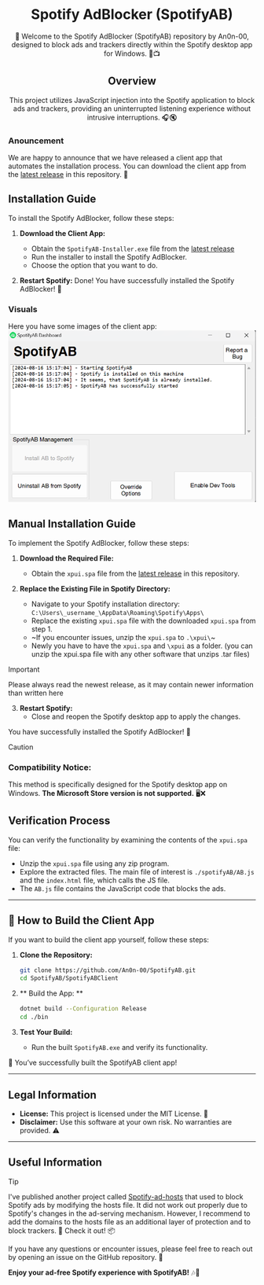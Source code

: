 <div align="center">

# Spotify AdBlocker (SpotifyAB)

🎵 Welcome to the Spotify AdBlocker (SpotifyAB) repository by An0n-00, designed to block ads and trackers directly within the Spotify desktop app for Windows. 🚫📺

## Overview

This project utilizes JavaScript injection into the Spotify application to block ads and trackers, providing an uninterrupted listening experience without intrusive interruptions. 🎧🔇

</div>

### Anouncement

We are happy to announce that we have released a client app that automates the installation process. You can download the client app from the [latest release](https://github.com/An0n-00/SpotifyAB/releases/latest/download/SpotifyAB-Installer.exe) in this repository. 🚀

## Installation Guide

To install the Spotify AdBlocker, follow these steps:

1. **Download the Client App:**
   - Obtain the `SpotifyAB-Installer.exe` file from the [latest release](https://github.com/An0n-00/SpotifyAB/releases/latest/download/SpotifyAB-Installer.exe)
   - Run the installer to install the Spotify AdBlocker.
   - Choose the option that you want to do.

2. **Restart Spotify:**
Done! You have successfully installed the Spotify AdBlocker! 🎉

### Visuals

Here you have some images of the client app:
![Visual of the Client app](/docs/pics/visuals.png)

## Manual Installation Guide

To implement the Spotify AdBlocker, follow these steps:

1. **Download the Required File:**
   - Obtain the `xpui.spa` file from the [latest release](https://github.com/An0n-00/SpotifyAB/releases) in this repository.

2. **Replace the Existing File in Spotify Directory:**
   - Navigate to your Spotify installation directory:
     `C:\Users\_username_\AppData\Roaming\Spotify\Apps\`
   - Replace the existing `xpui.spa` file with the downloaded `xpui.spa` from step 1.
   - ~If you encounter issues, unzip the `xpui.spa` to `.\xpui\`~
   - Newly you have to have the `xpui.spa` and `\xpui` as a folder. (you can unzip the xpui.spa file with any other software that unzips .tar files)

> [!important]
> Please always read the newest release, as it may contain newer information than written here

3. **Restart Spotify:**
   - Close and reopen the Spotify desktop app to apply the changes.

You have successfully installed the Spotify AdBlocker! 🎉

> [!CAUTION]  
> ### Compatibility Notice:
> This method is specifically designed for the Spotify desktop app on Windows. **The Microsoft Store version is not supported.** 🖥️❌

## Verification Process

You can verify the functionality by examining the contents of the `xpui.spa` file:

- Unzip the `xpui.spa` file using any zip program.
- Explore the extracted files. The main file of interest is `./spotifyAB/AB.js` and the `index.html` file, which calls the JS file.
- The `AB.js` file contains the JavaScript code that blocks the ads.

---

## 🌟 How to Build the Client App

If you want to build the client app yourself, follow these steps:

1. **Clone the Repository:**
   ```bash
   git clone https://github.com/An0n-00/SpotifyAB.git
   cd SpotifyAB/SpotifyABClient
   ```

2. ** Build the App: ** 
   ```bash
   dotnet build --Configuration Release
   cd ./bin
   ```

3. **Test Your Build:**
   - Run the built `SpotifyAB.exe` and verify its functionality.

🎉 You’ve successfully built the SpotifyAB client app!

---

## Legal Information

- **License:** This project is licensed under the MIT License. 📜
- **Disclaimer:** Use this software at your own risk. No warranties are provided. ⚠️

---

## Useful Information

> [!TIP]
> I've published another project called [Spotify-ad-hosts](https://www.github.com/An0n-00/Spotify-ad-hosts) that used to block Spotify ads by modifying the hosts file. It did not work out properly due to Spotify's changes in the ad-serving mechanism. However, I recommend to add the domains to the hosts file as an additional layer of protection and to block trackers. 📝 Check it out! 📦

If you have any questions or encounter issues, please feel free to reach out by opening an issue on the GitHub repository. 📢

**Enjoy your ad-free Spotify experience with SpotifyAB!** 🎶🚀
